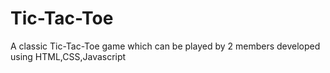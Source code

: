 # Tic-Tac-Toe
A classic Tic-Tac-Toe game which can be played by 2 members developed using HTML,CSS,Javascript
